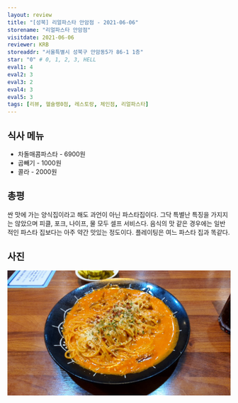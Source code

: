 ```yaml
---
layout: review
title: "[성북] 리얼파스타 안암점 - 2021-06-06"
storename: "리얼파스타 안암점"
visitdate: 2021-06-06
reviewer: KRB
storeaddr: "서울특별시 성북구 안암동5가 86-1 1층"
star: "0" # 0, 1, 2, 3, HELL
eval1: 4
eval2: 3
eval3: 2
eval4: 3
eval5: 3
tags: [리뷰, 헬슐랭0점, 레스토랑, 체인점, 리얼파스타]
---
```


## 식사 메뉴

- 차돌매콤파스타 - 6900원
- 곱빼기 - 1000원
- 콜라 - 2000원

## 총평

싼 맛에 가는 양식집이라고 해도 과언이 아닌 파스타집이다. 그닥 특별난 특징을 가지지는 않았으며 피클, 포크, 나이프, 물 모두 셀프 서비스다. 음식의 맛 같은 경우에는 일반적인 파스타 집보다는 아주 약간 맛있는 정도이다. 플레이팅은 여느 파스타 집과 똑같다.

## 사진

![](/img/20210606realpasta.jpeg)
